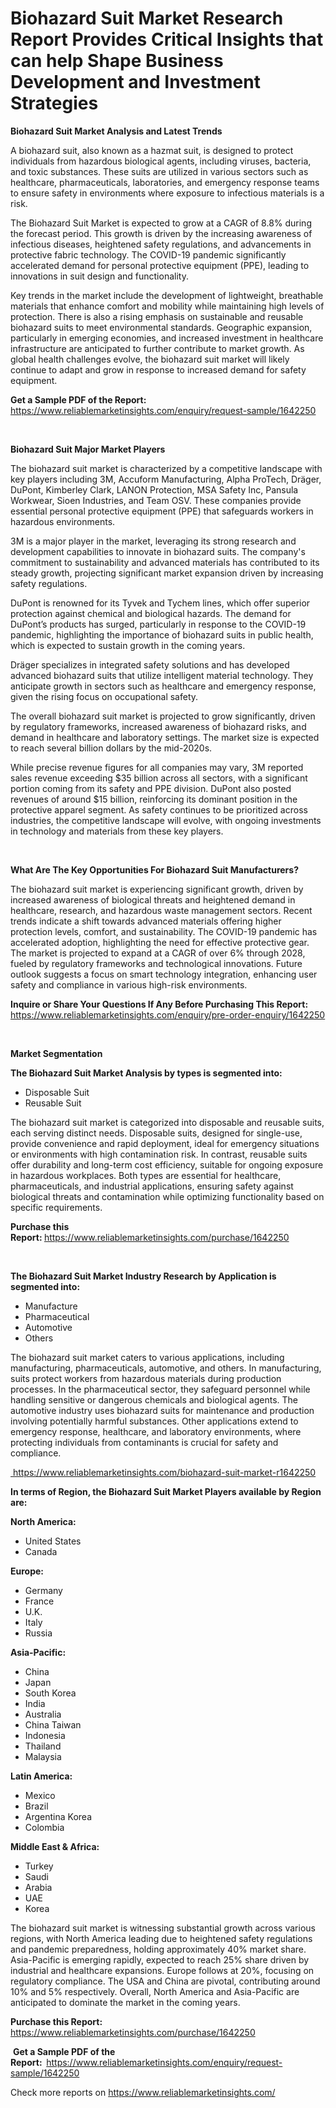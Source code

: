 <p><h1>Biohazard Suit Market Research Report Provides Critical Insights that can help Shape Business Development and Investment Strategies</h1></p><p><strong>Biohazard Suit Market Analysis and Latest Trends</strong></p>
<p><p>A biohazard suit, also known as a hazmat suit, is designed to protect individuals from hazardous biological agents, including viruses, bacteria, and toxic substances. These suits are utilized in various sectors such as healthcare, pharmaceuticals, laboratories, and emergency response teams to ensure safety in environments where exposure to infectious materials is a risk.</p><p>The Biohazard Suit Market is expected to grow at a CAGR of 8.8% during the forecast period. This growth is driven by the increasing awareness of infectious diseases, heightened safety regulations, and advancements in protective fabric technology. The COVID-19 pandemic significantly accelerated demand for personal protective equipment (PPE), leading to innovations in suit design and functionality.</p><p>Key trends in the market include the development of lightweight, breathable materials that enhance comfort and mobility while maintaining high levels of protection. There is also a rising emphasis on sustainable and reusable biohazard suits to meet environmental standards. Geographic expansion, particularly in emerging economies, and increased investment in healthcare infrastructure are anticipated to further contribute to market growth. As global health challenges evolve, the biohazard suit market will likely continue to adapt and grow in response to increased demand for safety equipment.</p></p>
<p><strong>Get a Sample PDF of the Report:&nbsp;</strong> <a href="https://www.reliablemarketinsights.com/enquiry/request-sample/1642250?utm_campaign=3571&utm_medium=2&utm_source=Github&utm_content=ia&utm_term=05042025&utm_id=biohazard-suit">https://www.reliablemarketinsights.com/enquiry/request-sample/1642250</a></p>
<p>&nbsp;</p>
<p><strong>Biohazard Suit Major Market Players</strong></p>
<p><p>The biohazard suit market is characterized by a competitive landscape with key players including 3M, Accuform Manufacturing, Alpha ProTech, Dräger, DuPont, Kimberley Clark, LANON Protection, MSA Safety Inc, Pansula Workwear, Sioen Industries, and Team OSV. These companies provide essential personal protective equipment (PPE) that safeguards workers in hazardous environments.</p><p>3M is a major player in the market, leveraging its strong research and development capabilities to innovate in biohazard suits. The company's commitment to sustainability and advanced materials has contributed to its steady growth, projecting significant market expansion driven by increasing safety regulations.</p><p>DuPont is renowned for its Tyvek and Tychem lines, which offer superior protection against chemical and biological hazards. The demand for DuPont’s products has surged, particularly in response to the COVID-19 pandemic, highlighting the importance of biohazard suits in public health, which is expected to sustain growth in the coming years.</p><p>Dräger specializes in integrated safety solutions and has developed advanced biohazard suits that utilize intelligent material technology. They anticipate growth in sectors such as healthcare and emergency response, given the rising focus on occupational safety.</p><p>The overall biohazard suit market is projected to grow significantly, driven by regulatory frameworks, increased awareness of biohazard risks, and demand in healthcare and laboratory settings. The market size is expected to reach several billion dollars by the mid-2020s.</p><p>While precise revenue figures for all companies may vary, 3M reported sales revenue exceeding $35 billion across all sectors, with a significant portion coming from its safety and PPE division. DuPont also posted revenues of around $15 billion, reinforcing its dominant position in the protective apparel segment. As safety continues to be prioritized across industries, the competitive landscape will evolve, with ongoing investments in technology and materials from these key players.</p></p>
<p>&nbsp;</p>
<p><strong>What Are The Key Opportunities For Biohazard Suit Manufacturers?</strong></p>
<p><p>The biohazard suit market is experiencing significant growth, driven by increased awareness of biological threats and heightened demand in healthcare, research, and hazardous waste management sectors. Recent trends indicate a shift towards advanced materials offering higher protection levels, comfort, and sustainability. The COVID-19 pandemic has accelerated adoption, highlighting the need for effective protective gear. The market is projected to expand at a CAGR of over 6% through 2028, fueled by regulatory frameworks and technological innovations. Future outlook suggests a focus on smart technology integration, enhancing user safety and compliance in various high-risk environments.</p></p>
<p><strong>Inquire or Share Your Questions If Any Before Purchasing This Report:</strong> <a href="https://www.reliablemarketinsights.com/enquiry/pre-order-enquiry/1642250?utm_campaign=3571&utm_medium=2&utm_source=Github&utm_content=ia&utm_term=05042025&utm_id=biohazard-suit">https://www.reliablemarketinsights.com/enquiry/pre-order-enquiry/1642250</a></p>
<p>&nbsp;</p>
<p><strong>Market Segmentation</strong></p>
<p><strong>The Biohazard Suit Market Analysis by types is segmented into:</strong></p>
<p><ul><li>Disposable Suit</li><li>Reusable Suit</li></ul></p>
<p><p>The biohazard suit market is categorized into disposable and reusable suits, each serving distinct needs. Disposable suits, designed for single-use, provide convenience and rapid deployment, ideal for emergency situations or environments with high contamination risk. In contrast, reusable suits offer durability and long-term cost efficiency, suitable for ongoing exposure in hazardous workplaces. Both types are essential for healthcare, pharmaceuticals, and industrial applications, ensuring safety against biological threats and contamination while optimizing functionality based on specific requirements.</p></p>
<p><strong>Purchase this Report:&nbsp;</strong><a href="https://www.reliablemarketinsights.com/purchase/1642250?utm_campaign=3571&utm_medium=2&utm_source=Github&utm_content=ia&utm_term=05042025&utm_id=biohazard-suit">https://www.reliablemarketinsights.com/purchase/1642250</a></p>
<p>&nbsp;</p>
<p><strong>The Biohazard Suit Market Industry Research by Application is segmented into:</strong></p>
<p><ul><li>Manufacture</li><li>Pharmaceutical</li><li>Automotive</li><li>Others</li></ul></p>
<p><p>The biohazard suit market caters to various applications, including manufacturing, pharmaceuticals, automotive, and others. In manufacturing, suits protect workers from hazardous materials during production processes. In the pharmaceutical sector, they safeguard personnel while handling sensitive or dangerous chemicals and biological agents. The automotive industry uses biohazard suits for maintenance and production involving potentially harmful substances. Other applications extend to emergency response, healthcare, and laboratory environments, where protecting individuals from contaminants is crucial for safety and compliance.</p></p>
<p><a href="https://www.reliablemarketinsights.com/biohazard-suit-market-r1642250?utm_campaign=3571&utm_medium=2&utm_source=Github&utm_content=ia&utm_term=05042025&utm_id=biohazard-suit">&nbsp;https://www.reliablemarketinsights.com/biohazard-suit-market-r1642250</a></p>
<p><strong>In terms of Region, the Biohazard Suit Market Players available by Region are:</strong></p>
<p>
    <p> <strong> North America: </strong>
        <ul>
            <li>United States</li>
            <li>Canada</li>
        </ul>
        </p> 
    <p> <strong> Europe: </strong>
        <ul>
            <li>Germany</li>
            <li>France</li>
            <li>U.K.</li>
            <li>Italy</li>
            <li>Russia</li>
        </ul>
        </p> 
    <p> <strong> Asia-Pacific: </strong>
        <ul>
            <li>China</li>
            <li>Japan</li>
            <li>South Korea</li>
            <li>India</li>
            <li>Australia</li>
            <li>China Taiwan</li>
            <li>Indonesia</li>
            <li>Thailand</li>
            <li>Malaysia</li>
        </ul>
        </p> 
    <p> <strong> Latin America: </strong>
        <ul>
            <li>Mexico</li>
            <li>Brazil</li>
            <li>Argentina Korea</li>
            <li>Colombia</li>
        </ul>
        </p> 
    <p> <strong> Middle East & Africa: </strong>
        <ul>
            <li>Turkey</li>
            <li>Saudi</li>
            <li>Arabia</li>
            <li>UAE</li>
            <li>Korea</li>
        </ul>
    </p>
    </p>
<p><p>The biohazard suit market is witnessing substantial growth across various regions, with North America leading due to heightened safety regulations and pandemic preparedness, holding approximately 40% market share. Asia-Pacific is emerging rapidly, expected to reach 25% share driven by industrial and healthcare expansions. Europe follows at 20%, focusing on regulatory compliance. The USA and China are pivotal, contributing around 10% and 5% respectively. Overall, North America and Asia-Pacific are anticipated to dominate the market in the coming years.</p></p>
<p><strong>Purchase this Report: </strong><a href="https://www.reliablemarketinsights.com/purchase/1642250?utm_campaign=3571&utm_medium=2&utm_source=Github&utm_content=ia&utm_term=05042025&utm_id=biohazard-suit">https://www.reliablemarketinsights.com/purchase/1642250</a></p>
<p>&nbsp;<strong>Get a Sample PDF of the Report:&nbsp;&nbsp;</strong><a href="https://www.reliablemarketinsights.com/enquiry/request-sample/1642250?utm_campaign=3571&utm_medium=2&utm_source=Github&utm_content=ia&utm_term=05042025&utm_id=biohazard-suit">https://www.reliablemarketinsights.com/enquiry/request-sample/1642250</a></p>
<p><strong></strong></p>
<p>Check more reports on <a href="https://www.reliablemarketinsights.com/?utm_campaign=3571&utm_medium=2&utm_source=Github&utm_content=ia&utm_term=05042025&utm_id=biohazard-suit">https://www.reliablemarketinsights.com/</a></p>
